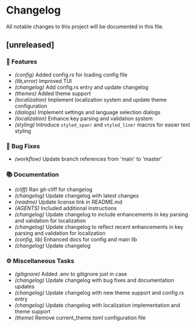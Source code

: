 # Changelog

All notable changes to this project will be documented in this file.

## [unreleased]

### 🚀 Features

- *(config)* Added config.rs for loading config file
- *(lib,error)* Improved TUI
- *(changelog)* Add config.rs entry and update changelog
- *(themes)* Added theme support
- *(localization)* Implement localization system and update theme configuration
- *(dialogs)* Implement settings and language selection dialogs
- *(localization)* Enhance key parsing and validation system
- *(styling)* Introduce `styled_span!` and `styled_line!` macros for easier text styling

### 🐛 Bug Fixes

- *(workflow)* Update branch references from 'main' to 'master'

### 📚 Documentation

- *(cliff)* Ran git-cliff for changelog
- *(changelog)* Update changelog with latest changes
- *(readme)* Update license link in README.md
- *(AGENTS)* Included additional instructions
- *(changelog)* Update changelog to include enhancements in key parsing and validation for localization
- *(changelog)* Update changelog to reflect recent enhancements in key parsing and validation for localization
- *(config, lib)* Enhanced docs for config and main lib
- *(changelog)* Update changelog

### ⚙️ Miscellaneous Tasks

- *(gitignore)* Added .env to gitignore just in case
- *(changelog)* Update changelog with bug fixes and documentation updates
- *(changelog)* Update changelog with new theme support and config.rs entry
- *(changelog)* Update changelog with localization implementation and theme support
- *(theme)* Remove current_theme.toml configuration file

<!-- generated by git-cliff -->
